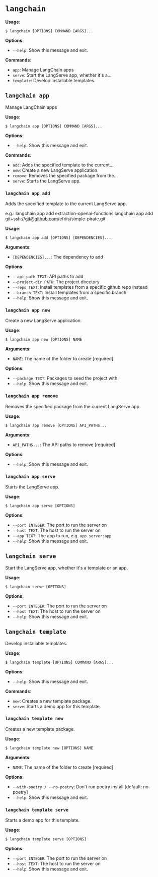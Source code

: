 # `langchain`

**Usage**:

```console
$ langchain [OPTIONS] COMMAND [ARGS]...
```

**Options**:

* `--help`: Show this message and exit.

**Commands**:

* `app`: Manage LangChain apps
* `serve`: Start the LangServe app, whether it's a...
* `template`: Develop installable templates.

## `langchain app`

Manage LangChain apps

**Usage**:

```console
$ langchain app [OPTIONS] COMMAND [ARGS]...
```

**Options**:

* `--help`: Show this message and exit.

**Commands**:

* `add`: Adds the specified template to the current...
* `new`: Create a new LangServe application.
* `remove`: Removes the specified package from the...
* `serve`: Starts the LangServe app.

### `langchain app add`

Adds the specified template to the current LangServe app.

e.g.:
langchain app add extraction-openai-functions
langchain app add git+ssh://git@github.com/efriis/simple-pirate.git

**Usage**:

```console
$ langchain app add [OPTIONS] [DEPENDENCIES]...
```

**Arguments**:

* `[DEPENDENCIES]...`: The dependency to add

**Options**:

* `--api-path TEXT`: API paths to add
* `--project-dir PATH`: The project directory
* `--repo TEXT`: Install templates from a specific github repo instead
* `--branch TEXT`: Install templates from a specific branch
* `--help`: Show this message and exit.

### `langchain app new`

Create a new LangServe application.

**Usage**:

```console
$ langchain app new [OPTIONS] NAME
```

**Arguments**:

* `NAME`: The name of the folder to create  [required]

**Options**:

* `--package TEXT`: Packages to seed the project with
* `--help`: Show this message and exit.

### `langchain app remove`

Removes the specified package from the current LangServe app.

**Usage**:

```console
$ langchain app remove [OPTIONS] API_PATHS...
```

**Arguments**:

* `API_PATHS...`: The API paths to remove  [required]

**Options**:

* `--help`: Show this message and exit.

### `langchain app serve`

Starts the LangServe app.

**Usage**:

```console
$ langchain app serve [OPTIONS]
```

**Options**:

* `--port INTEGER`: The port to run the server on
* `--host TEXT`: The host to run the server on
* `--app TEXT`: The app to run, e.g. `app.server:app`
* `--help`: Show this message and exit.

## `langchain serve`

Start the LangServe app, whether it's a template or an app.

**Usage**:

```console
$ langchain serve [OPTIONS]
```

**Options**:

* `--port INTEGER`: The port to run the server on
* `--host TEXT`: The host to run the server on
* `--help`: Show this message and exit.

## `langchain template`

Develop installable templates.

**Usage**:

```console
$ langchain template [OPTIONS] COMMAND [ARGS]...
```

**Options**:

* `--help`: Show this message and exit.

**Commands**:

* `new`: Creates a new template package.
* `serve`: Starts a demo app for this template.

### `langchain template new`

Creates a new template package.

**Usage**:

```console
$ langchain template new [OPTIONS] NAME
```

**Arguments**:

* `NAME`: The name of the folder to create  [required]

**Options**:

* `--with-poetry / --no-poetry`: Don't run poetry install  [default: no-poetry]
* `--help`: Show this message and exit.

### `langchain template serve`

Starts a demo app for this template.

**Usage**:

```console
$ langchain template serve [OPTIONS]
```

**Options**:

* `--port INTEGER`: The port to run the server on
* `--host TEXT`: The host to run the server on
* `--help`: Show this message and exit.
